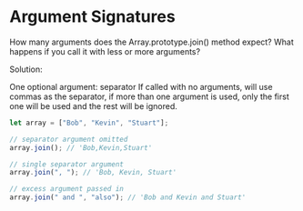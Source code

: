 # Argument Signatures

How many arguments does the Array.prototype.join() method expect? What happens if you call it with less or more arguments?

Solution:

One optional argument: separator
If called with no arguments, will use commas as the separator, if more than one argument is used, only the first one will be used and the rest will be ignored.

```javascript
let array = ["Bob", "Kevin", "Stuart"];

// separator argument omitted
array.join(); // 'Bob,Kevin,Stuart'

// single separator argument
array.join(", "); // 'Bob, Kevin, Stuart'

// excess argument passed in
array.join(" and ", "also"); // 'Bob and Kevin and Stuart'
```
